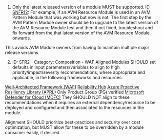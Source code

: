 1. Only the latest released version of a module MUST be supported. [ID SNFR12](https://azure.github.io/Azure-Verified-Modules/specs/bcp/ptn/#id-snfr12---category-contributionsupport---versions-supported): For example, if an AVM Resource Module is used in an AVM Pattern Module that was working but now is not. The first step by the AVM Pattern Module owner should be to upgrade to the latest version of the AVM Resource Module test and then if not fixed, troubleshoot and fix forward from the that latest version of the AVM Resource Module onwards.

This avoids AVM Module owners from having to maintain multiple major release versions.

2. ID: SFR2 - Category: Composition - WAF Aligned
Modules SHOULD set defaults in input parameters/variables to align to high priority/impact/severity recommendations, where appropriate and applicable, in the following frameworks and resources:

[Well-Architected Framework (WAF)](https://learn.microsoft.com/en-us/azure/well-architected/what-is-well-architected-framework)
[Reliability Hub](https://learn.microsoft.com/en-us/azure/reliability/overview-reliability-guidance)
[Azure Proactive Resiliency Library (APRL)](https://azure.github.io/Azure-Proactive-Resiliency-Library-v2/welcome/)
Only Product Group (PG) verified
[Microsoft Defender for Cloud (MDFC)](https://learn.microsoft.com/en-us/azure/defender-for-cloud/plan-multicloud-security-get-started)
They SHOULD NOT align to these recommendations when it requires an external dependency/resource to be deployed and configured and then associated to the resources in the module.

Alignment SHOULD prioritize best-practices and security over cost optimization, but MUST allow for these to be overridden by a module consumer easily, if desired.